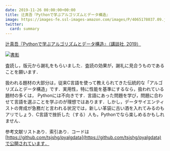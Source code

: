 ```yaml
---
date: 2019-11-26 00:00:00+00:00
title: 辻真吾『Pythonで学ぶアルゴリズムとデータ構造』
image: https://images-fe.ssl-images-amazon.com/images/P/4065178037.09.jpg
twitter:
  card: summary
---
```


[辻真吾『Pythonで学ぶアルゴリズムとデータ構造』（講談社, 2019）](https://www.amazon.co.jp/dp/4065178037/)

[![書影](https://images-fe.ssl-images-amazon.com/images/P/4065178037.09.jpg)](https://www.amazon.co.jp/dp/4065178037/)

査読し，版元から謝礼をもらいました．査読の効果が，謝礼に見合うものであることを願います．

扱われる題材の大部分は，従来C言語を使って教えられてきた伝統的な「アルゴリズムとデータ構造」です．実用性，特に性能を基準にするなら，扱われている題材の多くは， Pythonには不向きです．言語にあった問題を学び，問題に合わせて言語を選ぶことを学ぶのが理想ではあります．しかし，データサイエンティストの育成が急務だと言われる状況では，新しい革袋に古い酒を入れてみるのもアリでしょう．C言語で挫折した（する）人も，Pythonでなら楽しめるかもしれません．

参考文献リストあり．索引あり．コードは[https://github.com/tsjshg/pyalgdata](https://github.com/tsjshg/pyalgdata)で公開されています．
